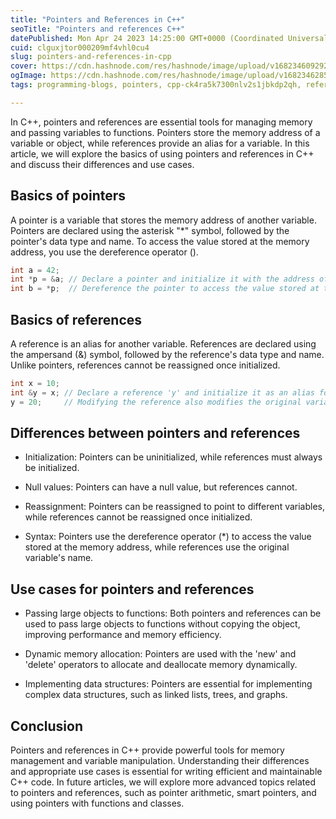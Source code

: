 ```yaml
---
title: "Pointers and References in C++"
seoTitle: "Pointers and references C++"
datePublished: Mon Apr 24 2023 14:25:00 GMT+0000 (Coordinated Universal Time)
cuid: clguxjtor000209mf4vhl0cu4
slug: pointers-and-references-in-cpp
cover: https://cdn.hashnode.com/res/hashnode/image/upload/v1682346092925/2a8976bd-bfa9-4c10-b93a-6a8b69fd2a96.jpeg
ogImage: https://cdn.hashnode.com/res/hashnode/image/upload/v1682346285412/c97b5008-5e1a-4e1a-85b6-e50d1c6bd9c5.jpeg
tags: programming-blogs, pointers, cpp-ck4ra5k7300nlv2s1jbkdp2qh, references

---
```


In C++, pointers and references are essential tools for managing memory and passing variables to functions. Pointers store the memory address of a variable or object, while references provide an alias for a variable. In this article, we will explore the basics of using pointers and references in C++ and discuss their differences and use cases.

## Basics of pointers

A pointer is a variable that stores the memory address of another variable. Pointers are declared using the asterisk "\*" symbol, followed by the pointer's data type and name. To access the value stored at the memory address, you use the dereference operator ().

```cpp
int a = 42;
int *p = &a; // Declare a pointer and initialize it with the address of 'a'
int b = *p;  // Dereference the pointer to access the value stored at the memory address
```

## Basics of references

A reference is an alias for another variable. References are declared using the ampersand (&) symbol, followed by the reference's data type and name. Unlike pointers, references cannot be reassigned once initialized.

```cpp
int x = 10;
int &y = x; // Declare a reference 'y' and initialize it as an alias for 'x'
y = 20;     // Modifying the reference also modifies the original variable
```

## Differences between pointers and references

* Initialization: Pointers can be uninitialized, while references must always be initialized.
    
* Null values: Pointers can have a null value, but references cannot.
    
* Reassignment: Pointers can be reassigned to point to different variables, while references cannot be reassigned once initialized.
    
* Syntax: Pointers use the dereference operator (\*) to access the value stored at the memory address, while references use the original variable's name.
    

## Use cases for pointers and references

* Passing large objects to functions: Both pointers and references can be used to pass large objects to functions without copying the object, improving performance and memory efficiency.
    
* Dynamic memory allocation: Pointers are used with the 'new' and 'delete' operators to allocate and deallocate memory dynamically.
    
* Implementing data structures: Pointers are essential for implementing complex data structures, such as linked lists, trees, and graphs.
    

## Conclusion

Pointers and references in C++ provide powerful tools for memory management and variable manipulation. Understanding their differences and appropriate use cases is essential for writing efficient and maintainable C++ code. In future articles, we will explore more advanced topics related to pointers and references, such as pointer arithmetic, smart pointers, and using pointers with functions and classes.